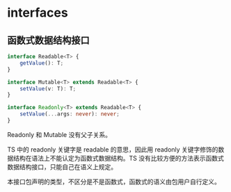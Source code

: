 # interfaces

## 函数式数据结构接口

```ts
interface Readable<T> {
    getValue(): T;
}

interface Mutable<T> extends Readable<T> {
    setValue(v: T): T;
}

interface Readonly<T> extends Readable<T> {
    setValue(...args: never): never;
}
```

Readonly 和 Mutable 没有父子关系。

TS 中的 readonly 关键字是 readable 的意思，因此用 readonly 关键字修饰的数据结构在语法上不能认定为函数式数据结构。TS 没有比较方便的方法表示函数式数据结构接口，只能自己在语义上规定。

本接口包声明的类型，不区分是不是函数式，函数式的语义由包用户自行定义。
